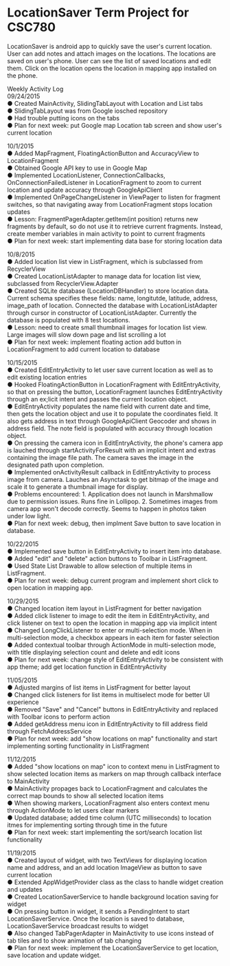 # LocationSaver Term Project for CSC780

LocationSaver is android app to quickly save the user's current location. User can add notes and attach images on the locations. The locations are saved on user's phone. User can see the list of saved locations and edit them. Click on the location opens the location in mapping app installed on the phone.

Weekly Activity Log<br>
09/24/2015<br>
● Created MainActivity, SlidingTabLayout with Location and List tabs<br>
● SlidingTabLayout was from Google iosched repository<br>
● Had trouble putting icons on the tabs<br>
● Plan for next week: put Google map Location tab screen and show user's current location<br>

10/1/2015<br>
● Added MapFragment, FloatingActionButton and AccuracyView to LocationFragment<br>
● Obtained Google API key to use in Google Map<br>
● Implemented LocationListener, ConnectionCallbacks, OnConnectionFailedListener in LocationFragment to zoom to current location and update accuracy through GoogleApiClient<br>
● Implemented OnPageChangeListener in ViewPager to listen for fragment switches, so that navigating away from LocationFragment stops location updates<br>
● Lesson: FragmentPagerAdapter.getItem(int position) returns new fragments by default, so do not use it to retrieve current fragments. Instead, create member variables in main activity to point to current fragments <br>
● Plan for next week: start implementing data base for storing location data <br>

10/8/2015<br>
● Added location list view in ListFragment, which is subclassed from RecyclerView<br>
● Created LocationListAdapter to manage data for location list view, subclassed from RecyclerView.Adapter<br>
● Created SQLite database (LocationDBHandler) to store location data. Current schema specifies these fields: name, longitutde, latitude, address, image_path of location. Connected the database with LocationListAdapter through cursor in constructor of LocationListAdapter. Currently the database is populated with 8 test locations.<br>
● Lesson: need to create small thumbnail images for location list view. Large images will slow down page and list scrolling a lot<br>
● Plan for next week: implement floating action add button in LocationFragment to add current location to database<br>

10/15/2015<br>
● Created EditEntryActivity to let user save current location as well as to edit existing location entries<br>
● Hooked FloatingActionButton in LocationFragment with EditEntryActivity, so that on pressing the button, LocationFragment launches EditEntryActivity through an ex;licit intent and passes the current location object.<br>
● EditEntryActivity populates the name field with current date and time, then gets the location object and use it to populate the coordinates field. It also gets address in text through GoogleApiClient Geocoder and shows in address field. The note field is populated with accuracy through location object.<br>
● On pressing the camera icon in EditEntryActivity, the phone's camera app is lauched through startActivityForResult with an implicit intent and extras containing the image file path. The camera saves the image in the designated path upon completion.<br>
● Implemented onActivityResult callback in EditEntryActivity to process image from camera. Lauches an Asynctask to get bitmap of the image and scale it to generate a thumbnail image for display.<br>
● Problems encountered: 1. Application does not launch in Marshmallow due to permission issues. Runs fine in Lollipop. 2. Sometimes images from camera app won't decode correctly. Seems to happen in photos taken under low light.<br>
● Plan for next week: debug, then implment Save button to save location in database.<br>

10/22/2015<br>
● Implemented save button in EditEntryActivity to insert item into database.<br>
● Added "edit" and "delete" action buttons to Toolbar in ListFragment.<br>
● Used State List Drawable to allow selection of multiple items in ListFragment.<br>
● Plan for next week: debug current program and implement short click to open location in mapping app.<br>

10/29/2015<br>
● Changed location item layout in ListFragment for better navigation<br>
● Added click listener to image to edit the item in EditEntryActivity, and click listener on text to open the location in mapping app via implicit intent<br>
● Changed LongClickListener to enter or multi-selection mode. When in multi-selection mode, a checkbox appears in each item for faster selection<br>
● Added contextual toolbar through ActionMode in multi-selection mode, with title displaying selection count and delete and edit icons<br>
● Plan for next week: change style of EditEntryActivity to be consistent with app theme; add get location function in EditEntryActivity<br>

11/05/2015<br>
● Adjusted margins of list items in ListFragment for better layout<br>
● Changed click listeners for list items in multiselect mode for better UI experience<br>
● Removed "Save" and "Cancel" buttons in EditEntryActivity and replaced with Toolbar icons to perform action<br>
● Added getAddress menu icon in EditEntryActivity to fill address field through FetchAddressService<br>
● Plan for next week: add "show locations on map" functionality and start implementing sorting functionality in ListFragment<br>

11/12/2015<br>
● Added "show locations on map" icon to context menu in ListFragment to show selected location items as markers on map through callback interface to MainActivity<br>
● MainActivity propages back to LocationFragment and calculates the correct map bounds to show all selected location items<br>
● When showing markers, LocationFragment also enters context menu through ActionMode to let users clear markers<br>
● Updated database; added time column (UTC milliseconds) to location itmes for implementing sorting through time in the future<br>
● Plan for next week: start implementing the sort/search location list functionality<br>

11/19/2015<br>
● Created layout of widget, with two TextViews for displaying location name and address, and an add location ImageView as button to save current location<br>
● Extended AppWidgetProvider class as the class to handle widget creation and updates<br>
● Created LocationSaverService to handle background location saving for widget<br>
● On pressing button in widget, it sends a PendingIntent to start LocationSaverService. Once the location is saved to database, LocationSaverService broadcast results to widget<br>
● Also changed TabPagerAdapter in MainActivity to use icons instead of tab tiles and to show animation of tab changing<br>
● Plan for next week: implement the LocationSaverService to get location, save location and update widget.